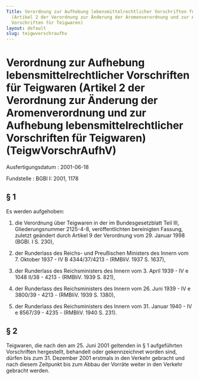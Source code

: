 ```yaml
---
Title: Verordnung zur Aufhebung lebensmittelrechtlicher Vorschriften für Teigwaren
  (Artikel 2 der Verordnung zur Änderung der Aromenverordnung und zur Aufhebung lebensmittelrechtlicher
  Vorschriften für Teigwaren)
layout: default
slug: teigwvorschraufhv
---
```


# Verordnung zur Aufhebung lebensmittelrechtlicher Vorschriften für Teigwaren (Artikel 2 der Verordnung zur Änderung der Aromenverordnung und zur Aufhebung lebensmittelrechtlicher Vorschriften für Teigwaren) (TeigwVorschrAufhV)

Ausfertigungsdatum
:   2001-06-18

Fundstelle
:   BGBl I: 2001, 1178



## § 1

Es werden aufgehoben:

1.  die Verordnung über Teigwaren in der im Bundesgesetzblatt Teil III,
    Gliederungsnummer 2125-4-8, veröffentlichten bereinigten Fassung,
    zuletzt geändert durch Artikel 9 der Verordnung vom 29. Januar 1998
    (BGBl. I S. 230),


2.  der Runderlass des Reichs- und Preußischen Ministers des Innern vom 7.
    Oktober 1937 - IV B 4344/37/4213 - (RMBliV. 1937 S. 1637),


3.  der Runderlass des Reichsministers des Innern vom 3. April 1939 - IV e
    1048 II/38 - 4213 - (RMBliV. 1939 S. 821),


4.  der Runderlass des Reichsministers des Innern vom 26. Juni 1939 - IV e
    3800/39 - 4213 - (RMBliV. 1939 S. 1380),


5.  der Runderlass des Reichsministers des Innern vom 31. Januar 1940 - IV
    e 8567/39 - 4235 - (RMBliV. 1940 S. 231).





## § 2

Teigwaren, die nach den am 25. Juni 2001 geltenden in § 1 aufgeführten
Vorschriften hergestellt, behandelt oder gekennzeichnet worden sind,
dürfen bis zum 31. Dezember 2001 erstmals in den Verkehr gebracht und
nach diesem Zeitpunkt bis zum Abbau der Vorräte weiter in den Verkehr
gebracht werden.


